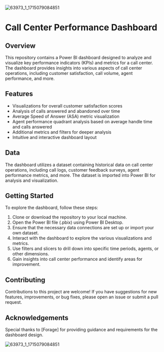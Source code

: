 ![63973_1_1715079084851](https://github.com/Faithmilly2021/PowerBi/assets/88321504/c60e9483-6dd2-40ca-a2d1-068ef7ba6148)
# Call Center Performance Dashboard

## Overview
This repository contains a Power BI dashboard designed to analyze and visualize key performance indicators (KPIs) and metrics for a call center. The dashboard provides insights into various aspects of call center operations, including customer satisfaction, call volume, agent performance, and more.

## Features
- Visualizations for overall customer satisfaction scores
- Analysis of calls answered and abandoned over time
- Average Speed of Answer (ASA) metric visualization
- Agent performance quadrant analysis based on average handle time and calls answered
- Additional metrics and filters for deeper analysis
- Intuitive and interactive dashboard layout

## Data
The dashboard utilizes a dataset containing historical data on call center operations, including call logs, customer feedback surveys, agent performance metrics, and more. The dataset is imported into Power BI for analysis and visualization.

## Getting Started
To explore the dashboard, follow these steps:
1. Clone or download the repository to your local machine.
2. Open the Power BI file (.pbix) using Power BI Desktop.
3. Ensure that the necessary data connections are set up or import your own dataset.
4. Interact with the dashboard to explore the various visualizations and metrics.
5. Use filters and slicers to drill down into specific time periods, agents, or other dimensions.
6. Gain insights into call center performance and identify areas for improvement.

## Contributing
Contributions to this project are welcome! If you have suggestions for new features, improvements, or bug fixes, please open an issue or submit a pull request.


## Acknowledgements
Special thanks to [Forage] for providing guidance and requirements for the dashboard design.

![63973_1_1715079084851](https://github.com/Faithmilly2021/PowerBi/assets/88321504/0443f299-9879-4be0-afc6-1e0e95ccddfb)


